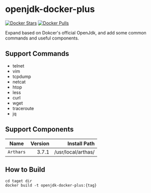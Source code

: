# openjdk-docker-plus
[![Docker Stars](https://img.shields.io/docker/stars/levenchen/openjdk-docker-plus.svg)](https://hub.docker.com/r/levenchen/openjdk-docker-plus/)
[![Docker Pulls](https://img.shields.io/docker/pulls/levenchen/openjdk-docker-plus.svg)](https://hub.docker.com/r/levenchen/openjdk-docker-plus/)

Expand based on Dokcer's official OpenJdk, and add some common commands and useful components.

## Support Commands

- telnet
- vim
- tcpdump
- netcat 
- htop
- less
- curl
- wget
- traceroute
- jq


## Support Components

| Name | Version | Install Path |
| -------------------- |--------:|--------:|
| `Arthars`       |    3.7.1 | /usr/local/arthas/


## How to Build

```shell
cd taget dir
docker build -t openjdk-docker-plus:{tag}
```